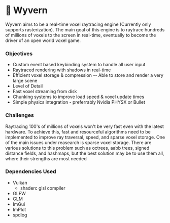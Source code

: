 # 🐲 Wyvern

Wyvern aims to be a real-time voxel raytracing engine (Currently only supports rasterization). The main goal of this engine is to raytrace hundreds of millions of voxels to the screen in real-time, eventually to become the driver of an open world voxel game. 

### Objectives
- Custom event based keybinding system to handle all user input
- Raytraced rendering with shadows in real-time
- Efficient voxel storage & compression -- Able to store and render a very large scene
- Level of Detail
- Fast voxel streaming from disk
- Chunking systems to improve load speed & voxel update times
- Simple physics integration - preferrably Nvidia PHYSX or Bullet

### Challenges
Raytracing 100's of millions of voxels won't be very fast even with the latest hardware. To achieve this, fast and resourceful algorithms need to be implemented to improve ray traversal, speed, and sparse voxel storage. One of the main issues under reasearch is sparse voxel storage. There are various solutions to this problem such as octrees, aabb trees, signed distance fields, and hashmaps, but the best solution may be to use them all, where their strengths are most needed


### Dependencies Used
- Vulkan
  - shaderc glsl compiler
- GLFW
- GLM
- ImGui
- ImPlot
- spdlog
